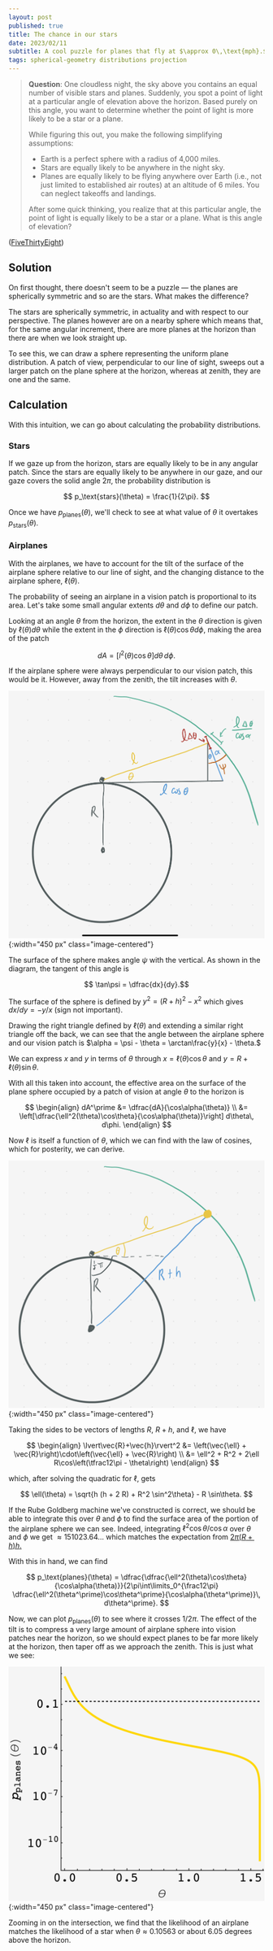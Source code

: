 ```yaml
---
layout: post
published: true
title: The chance in our stars
date: 2023/02/11
subtitle: A cool puzzle for planes that fly at $\approx 0\,\text{mph}.$
tags: spherical-geometry distributions projection
---
```


>**Question**: One cloudless night, the sky above you contains an equal number of visible stars and planes. Suddenly, you spot a point of light at a particular angle of elevation above the horizon. Based purely on this angle, you want to determine whether the point of light is more likely to be a star or a plane.
>
>While figuring this out, you make the following simplifying assumptions:
>
>- Earth is a perfect sphere with a radius of 4,000 miles.
>- Stars are equally likely to be anywhere in the night sky.
>- Planes are equally likely to be flying anywhere over Earth (i.e., not just limited to established air routes) at an altitude of 6 miles. You can neglect takeoffs and landings.
>
>After some quick thinking, you realize that at this particular angle, the point of light is equally likely to be a star or a plane. What is this angle of elevation?

<!--more-->

([FiveThirtyEight](https://fivethirtyeight.com/features/its-a-star-its-a-plane-its-the-riddler/))

## Solution

On first thought, there doesn't seem to be a puzzle — the planes are spherically symmetric and so are the stars. What makes the difference?

The stars are spherically symmetric, in actuality and with respect to our perspective. The planes however are on a nearby sphere which means that, for the same angular increment, there are more planes at the horizon than there are when we look straight up.

To see this, we can draw a sphere representing the uniform plane distribution. A patch of view, perpendicular to our line of sight, sweeps out a larger patch on the plane sphere at the horizon, whereas at zenith, they are one and the same.

## Calculation

With this intuition, we can go about calculating the probability distributions. 

### Stars

<!-- First of all, the stars are uniform with respect to our perspective.  -->
If we gaze up from the horizon, stars are equally likely to be in any angular patch. Since the stars are equally likely to be anywhere in our gaze, and our gaze covers the solid angle $2\pi,$ the probability distribution is

$$ p_\text{stars}(\theta) = \frac{1}{2\pi}. $$

<!-- i.e. if we are just considering small patches of sky, we'd have a true uniform distribution $p(\theta,\phi) = 1/4\pi.$  -->

<!-- however, we have to account for the fact that when we look up at an angle $\theta$ to the horizon, we can look at any angle $\phi.$ this gives small angles of $\theta$ a larger circle of sky to intercept. the radius if proportional to $\cos\theta$ so -->

<!-- $$ p_\text{stars}(\theta) = \dfrac{\cos\theta}{\int\limits_0^{\frac12\pi}\cos\theta\,\text{d}\theta} = \cos\theta. $$ -->

Once we have $p_\text{planes}(\theta),$ we'll check to see at what value of $\theta$ it overtakes $p_\text{stars}(\theta).$

### Airplanes

With the airplanes, we have to account for the tilt of the surface of the airplane sphere relative to our line of sight, and the changing distance to the airplane sphere, $\ell(\theta).$

The probability of seeing an airplane in a vision patch is proportional to its area. Let's take some small angular extents $d \theta$ and $d \phi$ to define our patch.

Looking at an angle $\theta$ from the horizon, the extent in the $\theta$ direction is given by $\ell(\theta)d\theta$ while the extent in the $\phi$ direction is $\ell(\theta)\cos\theta d\phi,$ making the area of the patch

$$ dA = \left[l^2(\theta)\cos\theta\right] d\theta\, d\phi. $$

If the airplane sphere were always perpendicular to our vision patch, this would be it. However, away from the zenith, the tilt increases with $\theta.$ 

![](/img/2023-02-11-alpha-diagram.png){:width="450 px" class="image-centered"}

The surface of the sphere makes angle $\psi$ with the vertical. As shown in the diagram, the tangent of this angle is 

$$ \tan\psi = \dfrac{dx}{dy}.$$ 

The surface of the sphere is defined by $y^2 = (R+h)^2 - x^2$ which gives $dx/dy = -y/x$ (sign not important). 

Drawing the right triangle defined by $\ell(\theta)$ and extending a similar right triangle off the back, we can see that the angle between the airplane sphere and our vision patch is $\alpha = \psi - \theta = \arctan\frac{y}{x} - \theta.$

We can express $x$ and $y$ in terms of $\theta$ through $x = \ell(\theta)\cos\theta$ and $y = R + \ell(\theta)\sin\theta.$

With all this taken into account, the effective area on the surface of the plane sphere occupied by a patch of vision at angle $\theta$ to the horizon is

$$
  \begin{align}
    dA^\prime &= \dfrac{dA}{\cos\alpha(\theta)} \\
    &= \left[\dfrac{\ell^2(\theta)\cos\theta}{\cos\alpha(\theta)}\right] d\theta\, d\phi. 
  \end{align}
$$

<!-- we can analyze the tilt by drawing a triangle. our vision patch is perpendicular to us and, so, makes angle $\theta$ with the corresponding patch on the sphere. that means our patch is a projection of the airplane patch at angle $\theta,$ so that $\text{d}A = \text{d}A^\prime/\cos\theta.$ -->

<!-- the length of the patch in the $\theta$-direction is just $\ell \Delta \theta,$ while the circumference of the strip is $2\pi\ell\cos\theta,$ making $dA = 2\pi\ell^2\cos\theta/\cos\theta = 2\pi\ell^2.$ -->

Now $\ell$ is itself a function of $\theta,$ which we can find with the law of cosines, which for posterity, we can derive.

![](/img/2023-02-11-law-cosines.png){:width="450 px" class="image-centered"}

Taking the sides to be vectors of lengths $R,$ $R+h,$ and $\ell,$ we have 

$$
  \begin{align}
    \lvert\vec{R}+\vec{h}\rvert^2 &= \left(\vec{\ell} + \vec{R}\right)\cdot\left(\vec{\ell} + \vec{R}\right) \\
    &= \ell^2 + R^2 + 2\ell R\cos\left(\tfrac12\pi - \theta\right)
  \end{align}
$$

which, after solving the quadratic for $\ell,$ gets 

$$ \ell(\theta) = \sqrt{h (h + 2 R) + R^2 \sin^2\theta} - R \sin\theta. $$

If the Rube Goldberg machine we've constructed is correct, we should be able to integrate this over $\theta$ and $\phi$ to find the surface area of the portion of the airplane sphere we can see. Indeed, integrating $\ell^2 \cos\theta/\cos\alpha$ over $\theta$ and $\phi$ we get $\approx 151023.64\ldots$ which matches the expectation from [$2\pi(R+h)h.$](https://mathworld.wolfram.com/SphericalCap.html)

With this in hand, we can find

$$ p_\text{planes}(\theta) = \dfrac{\dfrac{\ell^2(\theta)\cos\theta}{\cos\alpha(\theta)}}{2\pi\int\limits_0^{\frac12\pi} \dfrac{\ell^2(\theta^\prime)\cos\theta^\prime}{\cos\alpha(\theta^\prime)}\, d\theta^\prime}. $$

Now, we can plot $p_\text{planes}(\theta)$ to see where it crosses $1/2\pi.$ The effect of the tilt is to compress a very large amount of airplane sphere into vision patches near the horizon, so we should expect planes to be far more likely at the horizon, then taper off as we approach the zenith. This is just what we see:

![](/img/2023-02-11-improbable-stars.png){:width="450 px" class="image-centered"}

Zooming in on the intersection, we find that the likelihood of an airplane matches the likelihood of a star when $\theta \approx 0.10563$ or about $6.05$ degrees above the horizon.
    

<br>
